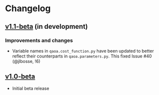 # Changelog

## [v1.1-beta](https://gitlab.com/entropica/entropica_qaoa/tree/dev) (in development)

### Improvements and changes
- Variable names in `qaoa.cost_function.py` have been updated to better reflect
  their counterparts in `qaoa.parameters.py`. This fixed Issue #40 
  (@jlbosse, !6)


## [v1.0-beta](https://github.com/entropicalabs/entropica_qaoa/releases/tag/1.0)

- Initial beta release
